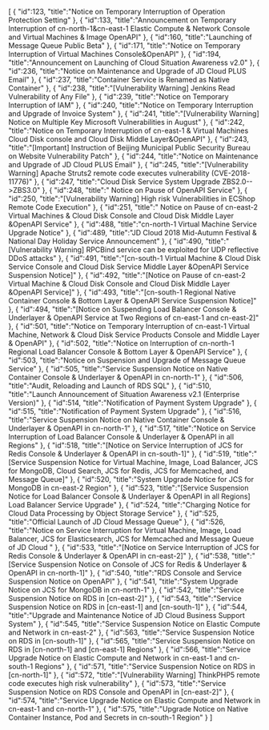 [
	{
		"id":123,
		"title":"Notice on Temporary Interruption of Operation Protection Setting"
	},
	{
		"id":133,
		"title":"Announcement on Temporary Interruption of cn-north-1&cn-east-1 Elastic Compute & Network Console and Virtual Machines & Image OpenAPI"
	},
	{
		"id":160,
		"title":"Launching of Message Queue Public Beta"
	},
	{
		"id":171,
		"title":"Notice on Temporary Interruption of Virtual Machines Console&OpenAPI"
	},
	{
		"id":194,
		"title":"Announcement on Launching of Cloud Situation Awareness v2.0"
	},
	{
		"id":236,
		"title":"Notice on Maintenance and Upgrade of JD Cloud PLUS Email"
	},
	{
		"id":237,
		"title":"Container Service is Renamed as Native Container"
	},
	{
		"id":238,
		"title":"[Vulnerability Warning] Jenkins Read Vulnerability of Any File"
	},
	{
		"id":239,
		"title":"Notice on Temporary Interruption of IAM"
	},
	{
		"id":240,
		"title":"Notice on Temporary Interruption and Upgrade of Invoice System"
	},
	{
		"id":241,
		"title":"[Vulnerability Warning] Notice on Multiple Key Microsoft Vulnerabilities in August"
	},
	{
		"id":242,
		"title":"Notice on Temporary Interruption of cn-east-1 & Virtual Machines Cloud Disk console and Cloud Disk Middle Layer&OpenAPI"
	},
	{
		"id":243,
		"title":"[Important] Instruction of Beijing Municipal Public Security Bureau on Website Vulnerability Patch"
	},
	{
		"id":244,
		"title":"Notice on Maintenance and Upgrade of JD Cloud PLUS Email"
	},
	{
		"id":245,
		"title":"[Vulnerability Warning] Apache Struts2 remote code executes vulnerability (CVE-2018-11776)"
	},
	{
		"id":247,
		"title":"Cloud Disk Service System Upgrade ZBS2.0-->ZBS3.0"
	},
	{
		"id":248,
		"title":" Notice on Pause of OpenAPI Service"
	},
	{
		"id":250,
		"title":"[Vulnerability Warning] High risk Vulnerabilities in ECShop Remote Code Execution"
	},
	{
		"id":251,
		"title":" Notice on Pause of cn-east-2 Virtual Machines & Cloud Disk  Console and Cloud Disk Middle Layer &OpenAPI Service"
	},
	{
		"id":488,
		"title":"cn-north-1 Virtual Machine Service Upgrade Notice"
	},
	{
		"id":489,
		"title":"JD Cloud 2018 Mid-Autumn Festival & National Day Holiday Service Announcement"
	},
	{
		"id":490,
		"title":"[Vulnerability Warning] RPCBind service can be exploited for UDP reflective DDoS attacks"
	},
	{
		"id":491,
		"title":"[cn-south-1  Virtual Machine & Cloud Disk Service Console and Cloud Disk Service Middle Layer &OpenAPI Service Suspension Notice]"
	},
	{
		"id":492,
		"title":"[Notice on Pause of cn-east-2 Virtual Machine & Cloud Disk Console and Cloud Disk Middle Layer &OpenAPI Service]"
	},
	{
		"id":493,
		"title":"[cn-south-1 Regional Native Container Console & Bottom Layer & OpenAPI Service Suspension Notice]"
	},
	{
		"id":494,
		"title":"[Notice on Suspending Load Balancer Console & Underlayer & OpenAPI Service at Two Regions of cn-east-1 and cn-east-2]"
	},
	{
		"id":501,
		"title":"Notice on Temporary Interruption of cn-east-1 Virtual Machine, Network & Cloud Disk Service Products Console and Middle Layer & OpenAPI"
	},
	{
		"id":502,
		"title":"Notice on Interruption of cn-north-1 Regional Load Balancer Console & Bottom Layer & OpenAPI Service"
	},
	{
		"id":503,
		"title":"Notice on Suspension and Upgrade of Message Queue Service"
	},
	{
		"id":505,
		"title":"Service Suspension Notice on Native Container Console & Underlayer & OpenAPI in cn-north-1"
	},
	{
		"id":506,
		"title":"Audit, Reloading and Launch of RDS SQL"
	},
	{
		"id":510,
		"title":"Launch Announcement of Situation Awareness v2.1 (Enterprise Version)"
	},
	{
		"id":514,
		"title":"Notification of Payment System Upgrade"
	},
	{
		"id":515,
		"title":"Notification of Payment System Upgrade"
	},
	{
		"id":516,
		"title":"Service Suspension Notice on Native Container Console & Underlayer & OpenAPI in cn-north-1"
	},
	{
		"id":517,
		"title":"Notice on Service Interruption of Load Balancer Console & Underlayer & OpenAPI in all Regions"
	},
	{
		"id":518,
		"title":"[Notice on Service Interruption of JCS for Redis Console & Underlayer & OpenAPI in cn-south-1]"
	},
	{
		"id":519,
		"title":"[Service Suspension Notice for Virtual Machine, Image, Load Balancer, JCS for MongoDB, Cloud Search, JCS for Redis, JCS for Memcached, and Message Queue]"
	},
	{
		"id":520,
		"title":"System Upgrade Notice for JCS for MongoDB in cn-east-2 Region"
	},
	{
		"id":523,
		"title":"[Service Suspension Notice for Load Balancer Console & Underlayer & OpenAPI in all Regions] Load Balancer Service Upgrade"
	},
	{
		"id":524,
		"title":"Charging Notice for Cloud Data Processing by Object Storage Service"
	},
	{
		"id":525,
		"title":"Official Launch of JD Cloud Message Queue"
	},
	{
		"id":526,
		"title":"Notice on Service Interruption for Virtual Machine, Image, Load Balancer, JCS for Elasticsearch, JCS for Memcached and Message Queue of JD Cloud "
	},
	{
		"id":533,
		"title":"[Notice on Service Interruption of JCS for Redis Console & Underlayer & OpenAPI in cn-east-2]"
	},
	{
		"id":538,
		"title":"[Service Suspension Notice on Console of JCS for Redis & Underlayer & OpenAPI in cn-north-1]"
	},
	{
		"id":540,
		"title":"RDS Console and Service Suspension Notice on OpenAPI"
	},
	{
		"id":541,
		"title":"System Upgrade Notice on JCS for MongoDB in cn-north-1"
	},
	{
		"id":542,
		"title":"Service Suspension Notice on RDS in [cn-east-2]"
	},
	{
		"id":543,
		"title":"Service Suspension Notice on RDS in [cn-east-1] and [cn-south-1]"
	},
	{
		"id":544,
		"title":"Upgrade and Maintenance Notice of JD Cloud Business Support System"
	},
	{
		"id":545,
		"title":"Service Suspension Notice on Elastic Compute and Network in cn-east-2"
	},
	{
		"id":563,
		"title":"Service Suspension Notice on RDS in [cn-south-1]"
	},
	{
		"id":565,
		"title":"Service Suspension Notice on RDS in [cn-north-1] and [cn-east-1] Regions"
	},
	{
		"id":566,
		"title":"Service Upgrade Notice on Elastic Compute and Network in cn-east-1 and cn-south-1 Regions"
	},
	{
		"id":571,
		"title":"Service Suspension Notice on RDS in [cn-north-1]"
	},
	{
		"id":572,
		"title":"[Vulnerability Warning] ThinkPHP5 remote code executes high risk vulnerability"
	},
	{
		"id":573,
		"title":"Service Suspension Notice on RDS Console and OpenAPI in [cn-east-2]"
	},
	{
		"id":574,
		"title":"Service Upgrade Notice on Elastic Compute and Network in cn-east-1 and cn-north-1"
	},
	{
		"id":575,
		"title":"Upgrade Notice on Native Container Instance, Pod and Secrets in cn-south-1 Region"
	}
]